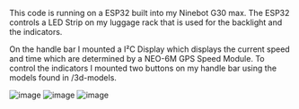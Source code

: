 This code is running on a ESP32 built into my Ninebot G30 max.
The ESP32 controls a LED Strip on my luggage rack that is used for the backlight and the indicators.

On the handle bar I mounted a I²C Display which displays the current speed and time which are determined by a NEO-6M GPS Speed Module.
To control the indicators I mounted two buttons on my handle bar using the models found in /3d-models.



![image](https://github.com/oliver-koss/escooter-blinker/assets/39134647/49112e6d-bd27-4155-881c-f31d27f3b6c9)
![image](https://github.com/oliver-koss/escooter-blinker/assets/39134647/5b397241-0645-497d-954d-f3757b60bcf2)
![image](https://github.com/oliver-koss/escooter-blinker/assets/39134647/315ffd7e-d827-40ea-80e4-79f8feb73fb1)

